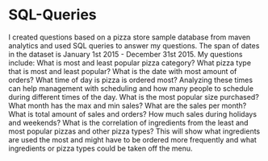 # SQL-Queries
I created questions based on a pizza store sample database from maven analytics and used SQL queries to answer my questions. The span of dates in the dataset is January 1st 2015 -  December 31st 2015. My questions include: What is most and least popular pizza category? What pizza type that is most and least popular? What is the date with most amount of orders? What time of day is pizza is ordered most? Analyzing these times can help management with scheduling and how many people to schedule during different times of the day. What is the most popular size purchased? What month has the max and min sales? What are the sales per month? What is total amount of sales and orders? How much sales during holidays and weekends? What is the correlation of ingredients from the least and most popular pizzas and other pizza types? This will show what ingredients are used the most and might have to be ordered more frequently and what ingredients or pizza types could be taken off the menu.
